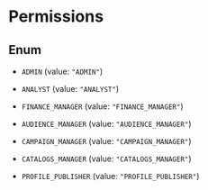

# Permissions

## Enum


* `ADMIN` (value: `"ADMIN"`)

* `ANALYST` (value: `"ANALYST"`)

* `FINANCE_MANAGER` (value: `"FINANCE_MANAGER"`)

* `AUDIENCE_MANAGER` (value: `"AUDIENCE_MANAGER"`)

* `CAMPAIGN_MANAGER` (value: `"CAMPAIGN_MANAGER"`)

* `CATALOGS_MANAGER` (value: `"CATALOGS_MANAGER"`)

* `PROFILE_PUBLISHER` (value: `"PROFILE_PUBLISHER"`)



